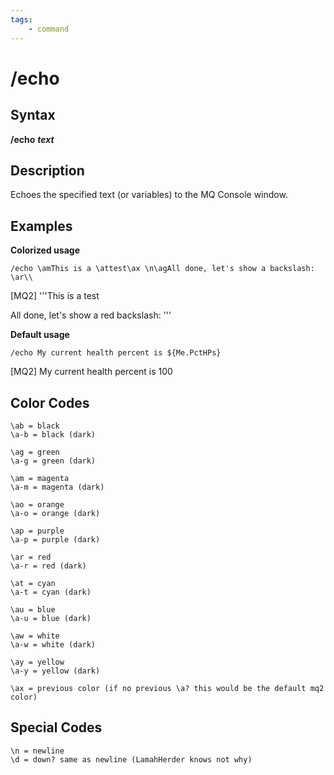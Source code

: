 ```yaml
---
tags:
    - command
---
```

# /echo

## Syntax

**/echo** _**text**_

## Description

Echoes the specified text (or variables) to the MQ Console window.

## Examples

**Colorized usage**

```text
/echo \amThis is a \attest\ax \n\agAll done, let's show a backslash: \ar\\
```

[MQ2] '''This is a test

All done, let's show a red backslash: \'''

**Default usage**

```text
/echo My current health percent is ${Me.PctHPs}
```

[MQ2] My current health percent is 100

## Color Codes

`\ab = black`  
`\a-b = black (dark)`

`\ag = green`  
`\a-g = green (dark)`

`\am = magenta`  
`\a-m = magenta (dark)`

`\ao = orange`  
`\a-o = orange (dark)`

`\ap = purple`  
`\a-p = purple (dark)`

`\ar = red`  
`\a-r = red (dark)`

`\at = cyan`  
`\a-t = cyan (dark)`

`\au = blue`  
`\a-u = blue (dark)`

`\aw = white`  
`\a-w = white (dark)`

`\ay = yellow`  
`\a-y = yellow (dark)`

`\ax = previous color (if no previous \a? this would be the default mq2 color)`

## Special Codes

`\n = newline`  
`\d = down? same as newline (LamahHerder knows not why)`
